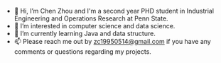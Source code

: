 - 👋 Hi, I’m Chen Zhou and I'm a second year PHD student in Industrial Engineering and Operations Research at Penn State.
- 👀 I’m interested in computer science and data science.
- 🌱 I’m currently learning Java and data structure.
- 📫 Please reach me out by zc19950514@gmail.com if you have any comments or questions regarding my projects.

<!---
zc534012448/zc534012448 is a ✨ special ✨ repository because its `README.md` (this file) appears on your GitHub profile.
You can click the Preview link to take a look at your changes.
--->
